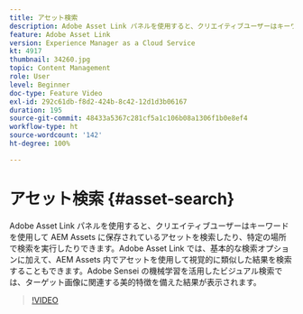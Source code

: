 ```yaml
---
title: アセット検索
description: Adobe Asset Link パネルを使用すると、クリエイティブユーザーはキーワードを使用して AEM Assets に保存されているアセットを検索したり、特定の場所で検索を実行したりできます。Adobe Asset Link では、基本的な検索オプションに加えて、AEM Assets 内でアセットを使用して視覚的に類似した結果を検索することもできます。Adobe Sensei の機械学習を活用したビジュアル検索では、ターゲット画像に関連する美的特徴を備えた結果が表示されます。
feature: Adobe Asset Link
version: Experience Manager as a Cloud Service
kt: 4917
thumbnail: 34260.jpg
topic: Content Management
role: User
level: Beginner
doc-type: Feature Video
exl-id: 292c61db-f8d2-424b-8c42-12d1d3b06167
duration: 195
source-git-commit: 48433a5367c281cf5a1c106b08a1306f1b0e8ef4
workflow-type: ht
source-wordcount: '142'
ht-degree: 100%

---
```


# アセット検索 {#asset-search}

Adobe Asset Link パネルを使用すると、クリエイティブユーザーはキーワードを使用して AEM Assets に保存されているアセットを検索したり、特定の場所で検索を実行したりできます。Adobe Asset Link では、基本的な検索オプションに加えて、AEM Assets 内でアセットを使用して視覚的に類似した結果を検索することもできます。Adobe Sensei の機械学習を活用したビジュアル検索では、ターゲット画像に関連する美的特徴を備えた結果が表示されます。

>[!VIDEO](https://video.tv.adobe.com/v/34260?quality=12&learn=on)
